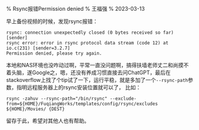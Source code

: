 % Rsync报错Permission denied
% 王福强
% 2023-03-13

早上备份视频的时候，发现rsync报错：

```
rsync: connection unexpectedly closed (0 bytes received so far) [sender]
rsync error: error in rsync protocol data stream (code 12) at io.c(231) [sender=3.2.7]
Permission denied, please try again.
```

本地和NAS环境也没咋动过啊，平常一直没问题啊，搞得扶墙老师丈二和尚摸不着头脑，遂Google之，嗯，还没有养成习惯直接去问ChatGPT，最后在stackoverflow上找了个tip试了一下，运行平稳，就是多加了一个`--rsync-path`参数，指明远程服务器上的rsync安装位置就可以了， 比如：

```
rsync -zahuv --rsync-path="/bin/rsync" --exclude-from=${HOME}/FuqiangWorks/templates/config/rsync/excludes ${HOME}/Movies/ {DEST}
```

留存于此，希望对其他人也有帮助。

